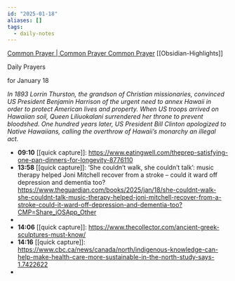 ```yaml
---
id: "2025-01-18"
aliases: []
tags:
  - daily-notes
---
```


[Common Prayer | Common Prayer Common Prayer](https://commonprayer.net/) [[Obsidian-Highlights]]

Daily Prayers

for January 18

_In 1893 Lorrin Thurston, the grandson of Christian missionaries, convinced US President Benjamin Harrison of the urgent need to annex Hawaii in order to protect American lives and property. When US troops arrived on Hawaiian soil, Queen Liliuokalani surrendered her throne to prevent bloodshed. One hundred years later, US President Bill Clinton apologized to Native Hawaiians, calling the overthrow of Hawaii’s monarchy an illegal act._

- **09:10** [[quick capture]]:  https://www.eatingwell.com/theprep-satisfying-one-pan-dinners-for-longevity-8776110
- **13:58** [[quick capture]]: ‘She couldn’t walk, she couldn’t talk’: music therapy helped Joni Mitchell recover from a stroke – could it ward off depression and dementia too? https://www.theguardian.com/books/2025/jan/18/she-couldnt-walk-she-couldnt-talk-music-therapy-helped-joni-mitchell-recover-from-a-stroke-could-it-ward-off-depression-and-dementia-too?CMP=Share_iOSApp_Other
-
- **14:06** [[quick capture]]:  https://www.thecollector.com/ancient-greek-sculptures-must-know/
- **14:16** [[quick capture]]:  https://www.cbc.ca/news/canada/north/indigenous-knowledge-can-help-make-health-care-more-sustainable-in-the-north-study-says-1.7422622
-